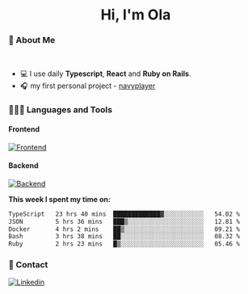 <h1 align="center">Hi, I'm Ola</h1>

### 💅 About Me

<br/>

- 💻 I use daily **Typescript**, **React** and **Ruby on Rails**.
- 🎧 my first personal project - [navyplayer](https://navyplayer.netlify.app/)

### 👩🏻‍💻 Languages and Tools

#### Frontend

[![Frontend](https://skillicons.dev/icons?i=react,nextjs,ts,js,html,css,scss,tailwind)](https://skillicons.dev)

#### Backend
[![Backend](https://skillicons.dev/icons?i=nodejs,express,nestjs,rails,graphql)](https://skillicons.dev)

**This week I spent my time on:**

<!--START_SECTION:waka-->

```txt
TypeScript   23 hrs 40 mins  █████████████▓░░░░░░░░░░░   54.02 %
JSON         5 hrs 36 mins   ███▒░░░░░░░░░░░░░░░░░░░░░   12.81 %
Docker       4 hrs 2 mins    ██▒░░░░░░░░░░░░░░░░░░░░░░   09.21 %
Bash         3 hrs 38 mins   ██░░░░░░░░░░░░░░░░░░░░░░░   08.32 %
Ruby         2 hrs 23 mins   █▒░░░░░░░░░░░░░░░░░░░░░░░   05.46 %
```

<!--END_SECTION:waka-->

### 📨 Contact
  
[![Linkedin](https://skillicons.dev/icons?i=linkedin)](https://linkedin.com/in/aleksandra-kamińska)
